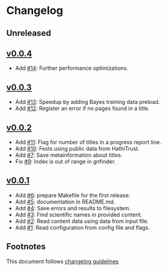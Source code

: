 # Changelog

## Unreleased

## [v0.0.4]

- Add [#14]: Further performance optimizations.

## [v0.0.3]

- Add [#13]: Speedup by adding Bayes training data preload.
- Add [#12]: Register an error if no pages found in a title.

## [v0.0.2]

- Add [#11]: Flag for number of titles in a progress report line.
- Add [#10]: Fests using public data from HathiTrust.
- Add [#7]: Save metainformation about titles.
- Fix [#9]: Index is out of range in gnfinder.

## [v0.0.1]

- Add [#6]: prepare Makefile for the first release.
- Add [#5]: documentation in README.md.
- Add [#4]: Save errors and results to filesystem.
- Add [#3]: Find scientific names in provided content.
- Add [#2]: Read content data using data from input file.
- Add [#1]: Read configuration from config file and flags.

## Footnotes

This document follows [changelog guidelines]

[v0.0.4]: https://github.com/gnames/htindex/compare/v0.0.3...v0.0.4
[v0.0.3]: https://github.com/gnames/htindex/compare/v0.0.2...v0.0.3
[v0.0.2]: https://github.com/gnames/htindex/compare/v0.0.1...v0.0.2
[v0.0.1]: https://github.com/gnames/htindex/compare/v0.0.0...v0.0.1

[#14]: https://github.com/gnames/htindex/issues/14
[#13]: https://github.com/gnames/htindex/issues/13
[#12]: https://github.com/gnames/htindex/issues/12
[#11]: https://github.com/gnames/htindex/issues/11
[#10]: https://github.com/gnames/htindex/issues/10
[#9]: https://github.com/gnames/htindex/issues/9
[#8]: https://github.com/gnames/htindex/issues/8
[#7]: https://github.com/gnames/htindex/issues/7
[#6]: https://github.com/gnames/htindex/issues/6
[#5]: https://github.com/gnames/htindex/issues/5
[#4]: https://github.com/gnames/htindex/issues/4
[#3]: https://github.com/gnames/htindex/issues/3
[#2]: https://github.com/gnames/htindex/issues/2
[#1]: https://github.com/gnames/htindex/issues/1

[changelog guidelines]: https://github.com/olivierlacan/keep-a-changelog
